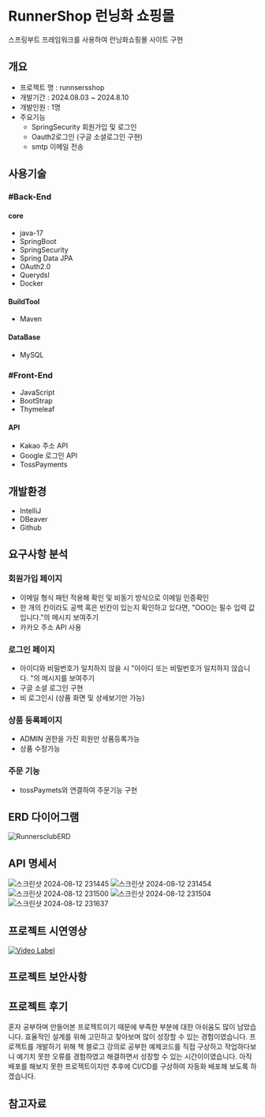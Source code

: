# RunnerShop 런닝화 쇼핑몰
 스프링부트 프레임워크를 사용하여 런닝화쇼핑몰 사이트 구현

## 개요
- 프로젝트 명 : runnsersshop
- 개발기간 : 2024.08.03 ~ 2024.8.10
- 개발인원 :  1명
- 주요기능
   - SpringSecurity 회원가입 및 로그인
   - Oauth2로그인 (구글 소셜로그인 구현) 
   - smtp 이메일 전송
## 사용기술
### #Back-End
#### core
- java-17
- SpringBoot
- SpringSecurity
- Spring Data JPA
- OAuth2.0
- Querydsl
- Docker
#### BuildTool
- Maven
#### DataBase
- MySQL

### #Front-End
- JavaScript
- BootStrap
- Thymeleaf
#### API
- Kakao 주소 API
- Google 로그인 API
- TossPayments
  
## 개발환경
- IntelliJ
- DBeaver
- Github

## 요구사항 분석
 ### 회원가입 페이지
- 이메일 형식 패턴 적용해 확인 및 비동기 방식으로 이메일 인증확인
- 한 개의 칸이라도 공백 혹은 빈칸이 있는지 확인하고 있다면, "OOO는 필수 입력 값입니다."의 메시지 보여주기
- 카카오 주소 API 사용

### 로그인 페이지
- 아이디와 비밀번호가 일치하지 않을 시 "아이디 또는 비밀번호가 일치하지 않습니다. "의 메시지를 보여주기
- 구글 소셜 로그인 구현
- 비 로그인시 (상품 화면 및 상세보기만 가능)

### 상품 등록페이지
- ADMIN 권한을 가진 회원만 상품등록가능
- 상품 수정가능

### 주문 기능
- tossPaymets와 연결하여 주문기능 구현 

## ERD 다이어그램
![RunnersclubERD](https://github.com/user-attachments/assets/a21db42a-b02a-4c90-917a-006069e326ea)


## API 명세서

![스크린샷 2024-08-12 231445](https://github.com/user-attachments/assets/8e25a75b-2c11-4efa-88b7-6c07e4a3d6c9)
![스크린샷 2024-08-12 231454](https://github.com/user-attachments/assets/231b9029-ffdf-46c5-b21b-322ba6d851ed)
![스크린샷 2024-08-12 231500](https://github.com/user-attachments/assets/ae8d5d59-e543-4e6d-a6b4-72c51092fae1)
![스크린샷 2024-08-12 231504](https://github.com/user-attachments/assets/7e971e6d-dcd8-47ab-898b-35c619134b75)
![스크린샷 2024-08-12 231637](https://github.com/user-attachments/assets/5f1ee5d3-b82c-47ce-b1a3-3140581bcaae)



## 프로젝트 시연영상
[![Video Label](http://img.youtube.com/vi/'rHHF39xR8lU'/0.jpg)](https://youtu.be/'rHHF39xR8lU')
## 프로젝트 보안사항

## 프로젝트 후기
혼자 공부하며 만들어본 프로젝트이기 때문에 부족한 부분에 대한 아쉬움도 많이 남았습니다.
효율적인 설계를 위해 고민하고 찾아보며 많이 성장할 수 있는 경험이였습니다. 프로젝트를 개발하기 위해 책 블로그 강의로 공부한 예제코드를 직접 구상하고 작업하다보니 예기치 못한 오류를 경험하였고 해결하면서 성장할 수 있는 시간이이였습니다.
아직 배포를 해보지 못한 프로젝트이지만  추후에 CI/CD를 구상하여 자동화 배포해 보도록 하겠습니다.




## 참고자료
